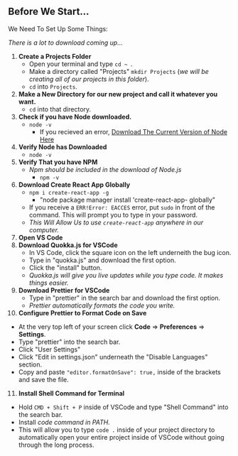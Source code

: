 ## Before We Start...
We Need To Set Up Some Things:

*There is a lot to download coming up...*
1. __Create a Projects Folder__
   - Open your terminal and type ```cd ~ ```.
   - Make a directory called "Projects" ```mkdir Projects``` (*we will be creating all of our projects in this folder*).
   - ```cd``` into ```Projects```.
2. __Make a New Directory for our new project and call it whatever you want.__
   - ```cd``` into that directory.
3. __Check if you have Node downloaded.__
   - ```node -v```
     - If you recieved an error, [Download The Current Version of Node Here](https://nodejs.org/en/)
4. __Verify Node has Downloaded__
   - ```node -v```
5. __Verify That you have NPM__ 
   - *Npm should be included in the download of Node.js*
     - ```npm -v```
6. __Download Create React App Globally__
   - ```npm i create-react-app -g```
     - "node package manager install 'create-react-app- globally"
   - If you receive a ```ERR!Error: EACCES``` error, put ```sudo``` in front of the command. This will prompt you to type in your password.
   - *This Will Allow Us to use ```create-react-app``` anywhere in our computer.*
7. __Open VS Code__
8. __Download Quokka.js for VSCode__
   - In VS Code, click the square icon on the left underneith the bug icon.
   - Type in "quokka.js" and download the first option.
   - Click the "install" button.
   - *Quokka.js will give you live updates while you type code. It makes things easier.*
9. __Download Prettier for VSCode__
   - Type in "prettier" in the search bar and download the first option.
   - *Prettier automatically formats the code you write.*
10. __Configure Prettier to Format Code on Save__
   - At the very top left of your screen click __Code__ => __Preferences__ => __Settings__.
   - Type "prettier" into the search bar.
   - Click "User Settings"
   - Click "Edit in settings.json" underneath the "Disable Languages" section.
   - Copy and paste ```"editor.formatOnSave": true,``` inside of the brackets and save the file.
11. __Install Shell Command for Terminal__
   - Hold ``` CMD + Shift + P ``` inside of VSCode and type "Shell Command" into the search bar.
   - Install *code command in PATH.*
   - This will allow you to type ```code .``` inside of your project directory to automatically open your entire project inside of VSCode without going through the long process.
